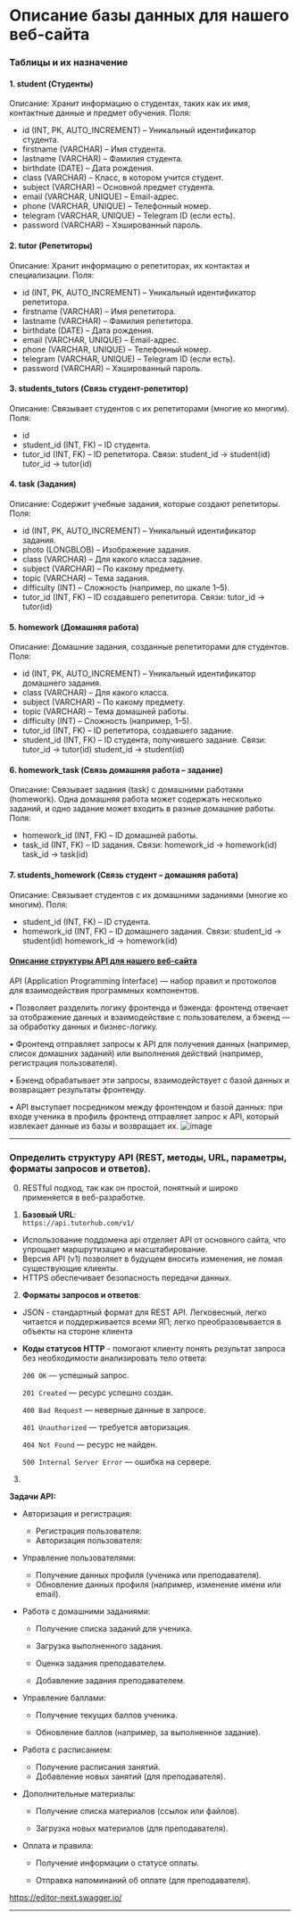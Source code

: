 # Описание базы данных для нашего веб-сайта

### Таблицы и их назначение
#### 1. student (Студенты)
Описание: Хранит информацию о студентах, таких как их имя, контактные данные и предмет обучения.
Поля:
- id (INT, PK, AUTO_INCREMENT) – Уникальный идентификатор студента.
- firstname (VARCHAR) – Имя студента.
- lastname (VARCHAR) – Фамилия студента.
- birthdate (DATE) – Дата рождения.
- class (VARCHAR) – Класс, в котором учится студент.
- subject (VARCHAR) – Основной предмет студента.
- email (VARCHAR, UNIQUE) – Email-адрес.
- phone (VARCHAR, UNIQUE) – Телефонный номер.
- telegram (VARCHAR, UNIQUE) – Telegram ID (если есть).
- password (VARCHAR) – Хэшированный пароль.

#### 2. tutor (Репетиторы)
Описание: Хранит информацию о репетиторах, их контактах и специализации.
Поля:
- id (INT, PK, AUTO_INCREMENT) – Уникальный идентификатор репетитора.
- firstname (VARCHAR) – Имя репетитора.
- lastname (VARCHAR) – Фамилия репетитора.
- birthdate (DATE) – Дата рождения.
- email (VARCHAR, UNIQUE) – Email-адрес.
- phone (VARCHAR, UNIQUE) – Телефонный номер.
- telegram (VARCHAR, UNIQUE) – Telegram ID (если есть).
- password (VARCHAR) – Хэшированный пароль.

#### 3. students_tutors (Связь студент-репетитор)
Описание: Связывает студентов с их репетиторами (многие ко многим).
Поля:
- id
- student_id (INT, FK) – ID студента.
- tutor_id (INT, FK) – ID репетитора.
Связи:
student_id → student(id)
tutor_id → tutor(id)

#### 4. task (Задания)
Описание: Содержит учебные задания, которые создают репетиторы.
Поля:
- id (INT, PK, AUTO_INCREMENT) – Уникальный идентификатор задания.
- photo (LONGBLOB) – Изображение задания.
- class (VARCHAR) – Для какого класса задание.
- subject (VARCHAR) – По какому предмету.
- topic (VARCHAR) – Тема задания.
- difficulty (INT) – Сложность (например, по шкале 1–5).
- tutor_id (INT, FK) – ID создавшего репетитора.
Связи:
tutor_id → tutor(id)

#### 5. homework (Домашняя работа)
Описание: Домашние задания, созданные репетиторами для студентов.
Поля:
- id (INT, PK, AUTO_INCREMENT) – Уникальный идентификатор домашнего задания.
- class (VARCHAR) – Для какого класса.
- subject (VARCHAR) – По какому предмету.
- topic (VARCHAR) – Тема домашней работы.
- difficulty (INT) – Сложность (например, 1–5).
- tutor_id (INT, FK) – ID репетитора, создавшего задание.
- student_id (INT, FK) – ID студента, получившего задание.
Связи:
tutor_id → tutor(id)
student_id → student(id)

#### 6. homework_task (Связь домашняя работа – задание)
Описание: Связывает задания (task) с домашними работами (homework).
Одна домашняя работа может содержать несколько заданий, и одно задание может входить в разные домашние работы.
Поля:
- homework_id (INT, FK) – ID домашней работы.
- task_id (INT, FK) – ID задания.
Связи:
homework_id → homework(id)
task_id → task(id)

#### 7. students_homework (Связь студент – домашняя работа)
Описание: Связывает студентов с их домашними заданиями (многие ко многим).
Поля:
- student_id (INT, FK) – ID студента.
- homework_id (INT, FK) – ID домашнего задания.
Связи:
student_id → student(id)
homework_id → homework(id)




#### <ins>Описание структуры API для нашего веб-сайта<ins>

API (Application Programming Interface) — набор правил и протоколов для взаимодействия программных компонентов.


• Позволяет разделить логику фронтенда и бэкенда: фронтенд отвечает за отображение данных и взаимодействие с пользователем, а бэкенд — за обработку данных и бизнес-логику.

• Фронтенд отправляет запросы к API для получения данных (например, список домашних заданий) или выполнения действий (например, регистрация пользователя).

• Бэкенд обрабатывает эти запросы, взаимодействует с базой данных и возвращает результаты фронтенду.

• API выступает посредником между фронтендом и базой данных: при входе ученика в профиль фронтенд отправляет запрос к API, который извлекает данные из базы и возвращает их.
![image](https://github.com/user-attachments/assets/81ee083a-81cd-400d-8150-cddc39983af7)

* * *

### **Определить структуру API (REST, методы, URL, параметры, форматы запросов и ответов).**

0.  RESTful подход, так как он простой, понятный и широко применяется в веб-разработке.

1.  **Базовый URL**:  
    `https://api.tutorhub.com/v1/`

- Использование поддомена api отделяет API от основного сайта, что упрощает маршрутизацию и масштабирование.
- Версия API (v1) позволяет в будущем вносить изменения, не ломая существующие клиенты.
- HTTPS обеспечивает безопасность передачи данных.

2.  **Форматы запросов и ответов**:

- JSON - стандартный формат для REST API. Легковесный, легко читается и поддерживается всеми ЯП; легко преобразовывается в объекты на стороне клиента

- **Коды статусов HTTP** - помогают клиенту понять результат запроса без необходимости анализировать тело ответа:

  `200 OK` — успешный запрос.

  `201 Created` — ресурс успешно создан.

  `400 Bad Request` — неверные данные в запросе.

  `401 Unauthorized` — требуется авторизация.

  `404 Not Found` — ресурс не найден.

  `500 Internal Server Error` — ошибка на сервере.

3.
**Задачи API:**

* Авторизация и регистрация:
    - Регистрация пользователя:
    - Авторизация пользователя:
* Управление пользователями:

    - Получение данных профиля (ученика или преподавателя).
    - Обновление данных профиля (например, изменение имени или email).

* Работа с домашними заданиями:

    - Получение списка заданий для ученика.

    - Загрузка выполненного задания.

    - Оценка задания преподавателем.
    - Добавление задания преподавателем.


* Управление баллами:

    - Получение текущих баллов ученика.

    - Обновление баллов (например, за выполненное задание).

* Работа с расписанием:

    - Получение расписания занятий.
    - Добавление новых занятий (для преподавателя).

* Дополнительные материалы:

    - Получение списка материалов (ссылок или файлов).

    - Загрузка новых материалов (для преподавателя).

* Оплата и правила:

    - Получение информации о статусе оплаты.

    - Отправка напоминаний об оплате (для преподавателя).

https://editor-next.swagger.io/ 

* * *

